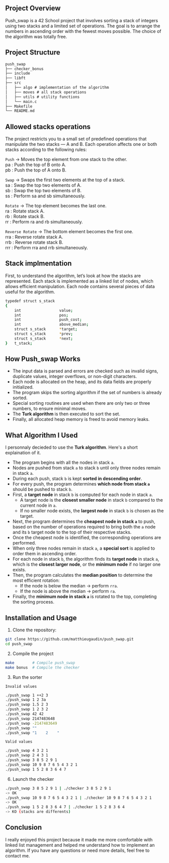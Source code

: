 ## Project Overview

Push_swap is a 42 School project that involves sorting a stack of integers using two stacks and a limited set of operations.
The goal is to arrange the numbers in ascending order with the fewest moves possible. The choice of the algorithm was totally free.


## Project Structure

```md
push_swap
├── checker_bonus
├── include
├── libft
├── src
│   ├── algo # implementation of the algorithm
│   ├── moves # all stack operations
│   ├── utils # utility functions
│   └── main.c
├── Makefile
└── README.md 
```


## Allowed stacks operations

The project restricts you to a small set of predefined operations that manipulate the two stacks — A and B.
Each operation affects one or both stacks according to the following rules:

`Push`
→ Moves the top element from one stack to the other.  
pa : Push the top of B onto A.  
pb : Push the top of A onto B.  

`Swap`
→ Swaps the first two elements at the top of a stack.  
sa : Swap the top two elements of A.  
sb : Swap the top two elements of B.  
ss : Perform sa and sb simultaneously.  

`Rotate`
→ The top element becomes the last one.  
ra : Rotate stack A.  
rb : Rotate stack B.  
rr : Perform ra and rb simultaneously.  

`Reverse Rotate`
→ The bottom element becomes the first one.  
rra : Reverse rotate stack A.  
rrb : Reverse rotate stack B.  
rrr : Perform rra and rrb simultaneously.  


## Stack implmentation

First, to understand the algorithm, let’s look at how the stacks are represented. Each stack is implemented as a linked list of nodes, which allows efficient manipulation. Each node contains several pieces of data useful for the algorithm.  

```bash
typedef struct s_stack
{
	int					value;
	int					pos;
	int					push_cost;
	int					above_median;
	struct s_stack		*target;
	struct s_stack		*prev;
	struct s_stack		*next;
}	t_stack;
```


## How Push_swap Works

- The input data is parsed and errors are checked such as invalid signs, duplicate values, integer overflows, or non-digit characters.
- Each node is allocated on the heap, and its data fields are properly initialized.
- The program skips the sorting algorithm if the set of numbers is already sorted.
- Special sorting routines are used when there are only two or three numbers, to ensure minimal moves.
- The **Turk algorithm** is then executed to sort the set.
- Finally, all allocated heap memory is freed to avoid memory leaks.


## What Algorithm I Used  

I personnaly decieded to use the **Turk algorithm**. Here's a short explaination of it.  

- The program begins with all the nodes in stack `a`.  
- Nodes are pushed from stack `a` to stack `b` until only three nodes remain in stack `a`.  
- During each push, stack `b` is kept **sorted in descending order**.  
- For every push, the program determines **which node from stack `a`** should be pushed to stack `b`.  
- First, a **target node** in stack `b` is computed for each node in stack `a`.  
  - A target node is the **closest smaller node** in stack `b` compared to the current node in `a`.  
  - If no smaller node exists, the **largest node** in stack `b` is chosen as the target.  
- Next, the program determines the **cheapest node in stack `a`** to push, based on the number of operations required to bring both the `a` node and its `b` target node to the top of their respective stacks.  
- Once the cheapest node is identified, the corresponding operations are performed.  
- When only three nodes remain in stack `a`, a **special sort** is applied to order them in ascending order.  
- For each node in stack `b`, the algorithm finds its **target node** in stack `a`, which is the **closest larger node**, or the **minimum node** if no larger one exists.  
- Then, the program calculates the **median position** to determine the most efficient rotation:  
  - If the node is below the median → perform `rra`.  
  - If the node is above the median → perform `ra`.  
- Finally, the **minimum node in stack `a`** is rotated to the top, completing the sorting process.

## Installation and Usage

1. Clone the repository:
```bash
git clone https://github.com/matthieugaudin/push_swap.git
cd push_swap
```

2. Compile the project
```bash
make        # Compile push_swap
make bonus  # Compile the checker
```

3. Run the sorter
  
`Invalid values`  
```bash
./push_swap 1 ++2 3
./push_swap 1 2 3a
./push_swap 1.5 2 3
./push_swap 1 2 3 2
./push_swap 42 42
./push_swap 2147483648
./push_swap -2147483649
./push_swap ""
./push_swap "1    2    "
```
`Valid values`  
```bash
./push_swap 4 3 2 1
./push_swap 2 4 3 1
./push_swap 3 8 5 2 9 1
./push_swap 10 9 8 7 6 5 4 3 2 1
./push_swap 1 5 2 8 3 6 4 7
```

6. Launch the checker
```bash
./push_swap 3 8 5 2 9 1 | ./checker 3 8 5 2 9 1
-> OK
./push_swap 10 9 8 7 6 5 4 3 2 1 | ./checker 10 9 8 7 6 5 4 3 2 1
-> OK
./push_swap 1 5 2 8 3 6 4 7 | ./checker 1 5 2 8 3 6 4
-> KO (stacks are differents)
```

## Conclusion  

I really enjoyed this project because it made me more comfortable with linked list management and helped me understand how to implement an algorithm. If you have any questions or need more details, feel free to contact me.

